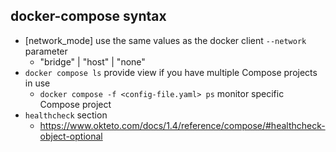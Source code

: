 


## docker-compose syntax
- [network_mode] use the same values as the docker client `--network` parameter
    - "bridge" | "host" | "none"
- `docker compose ls` provide view if you have multiple Compose projects in use
    - `docker compose -f <config-file.yaml> ps` monitor specific Compose project
- `healthcheck` section
  - https://www.okteto.com/docs/1.4/reference/compose/#healthcheck-object-optional
